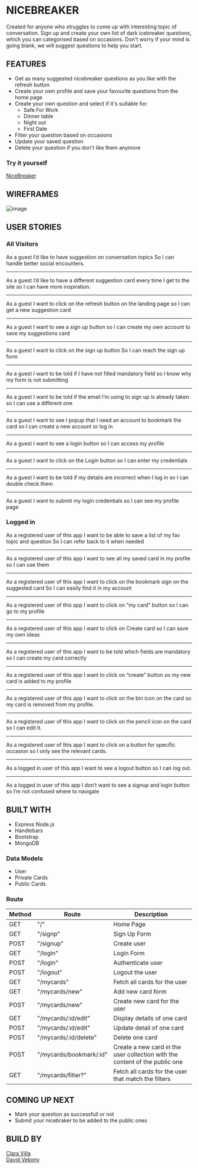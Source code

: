 # NICEBREAKER

Created for anyone who struggles to come up with interesting topic of conversation.
Sign up and create your own list of dark icebreaker questions, which you can categorised based on occasions.
Don't worry if your mind is going blank, we will suggest questions to help you start.

## FEATURES

- Get as many suggested nicebreaker questions as you like with the refresh button
- Create your own profile and save your favourite questions from the home page
- Create your own question and select if it's suitable for:
  - Safe For Work
  - Dinner table
  - Night out
  - First Date
- Filter your question based on occasions
- Update your saved question
- Delete your question if you don't like them anymore

### Try it yourself

[NiceBreaker](https://nicebreaker.herokuapp.com/)

## WIREFRAMES

![image](https://user-images.githubusercontent.com/52048170/153452905-a0abd4a0-1000-4e20-9cb6-4d0db6a761e7.png)

## USER STORIES

### **All Visitors**

As a guest
I’d like to have suggestion on conversation topics
So I can handle better social encounters.

---

As a guest
I’d like to have a different suggestion card every time I get to the site
so I can have more inspiration.

---

As a guest
I want to click on the refresh button on the landing page
so I can get a new suggestion card

---

As a guest
I want to see a sign up button
so I can create my own account to save my suggestions card

---

As a guest
I want to click on the sign up button
So I can reach the sign up form

---

As a guest
I want to be told if I have not filled mandatory field
so I know why my form is not submitting

---

As a guest
I want to be told if the email I’m using to sign up is already taken
so I can use a different one

---

As a guest
I want to see I popup that I need an account to bookmark the card
so I can create a new account or log in

---

As a guest
I want to see a login button
so I can access my profile

---

As a guest
I want to click on the Login button
so I can enter my credentials

---

As a guest
I want to be told if my details are incorrect when I log in
so I can double check them

---

As a guest
I want to submit my login credentials
so I can see my profile page

### **Logged in**

As a registered user of this app
I want to be able to save a list of my fav topic and question
So I can refer back to it when needed

---

As a registered user of this app
I want to see all my saved card in my profile
so I can use them

---

As a registered user of this app
I want to click on the bookmark sign on the suggested card
So I can easily find it in my account

---

As a registered user of this app
I want to click on ”my card” button
so I can go to my profile

---

As a registered user of this app
I want to click on Create card
so I can save my own ideas

---

As a registered user of this app
I want to be told which fields are mandatory
so I can create my card correctly

---

As a registered user of this app
I want to click on “create” button
so my new card is added to my profile

---

As a registered user of this app
I want to click on the bin icon on the card
so my card is removed from my profile.

---

As a registered user of this app
I want to click on the pencil icon on the card
so I can edit it.

---

As a registered user of this app
I want to click on a button for specific occasion
so I only see the relevant cards.

---

As a logged in user of this app
I want to see a logout button
so I can log out.

---

As a logged in user of this app
I don’t want to see a signup and login button
so I’m not confused where to navigate

## BUILT WITH

- Express Node.js
- Handlebars
- Bootstrap
- MongoDB

### Data Models

- User
- Private Cards
- Public Cards

### Route

| Method   | Route                   | Description                                                                 |
|----------|-------------------------|-----------------------------------------------------------------------------|
| GET      | "/"                     | Home Page                                                                   |
| GET      | "/signp"                | Sign Up Form                                                                |
| POST     | "/signup"               | Create user                                                                 |
| GET      | "/login"                | Login Form                                                                  |
| POST     | "/login"                | Authenticate user                                                           |
| POST     | "/logout"               | Logout the user                                                             |
| GET      | "/mycards"              | Fetch all cards for the user                                                |
| GET      | "/mycards/new"          | Add new card form                                                           |
| POST     | "/mycards/new"          | Create new card for the user                                                |
| GET      | "/mycards/:id/edit"     | Display details of one card                                                 |
| POST     | "/mycards/:id/edit"     | Update detail of one card                                                   |
| POST     | "/mycards/:id/delete"   | Delete one card                                                             |
| POST     | "/mycards/bookmark/:id" | Create a new card in the user collection with the content of the public one |
| GET      | "/mycards/filter?"      | Fetch all cards for the user that match the filters                         |

## COMING UP NEXT

- Mark your question as successfull or not
- Submit your nicebraker to be added to the public ones

## BUILD BY

[Clara Villa](https://github.com/claravilla)  
[David Vekony](https://github.com/davidvekony)
